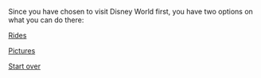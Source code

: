 Since you have chosen to visit Disney World first, you have two options on what you can do there:
 
[Rides](../Rides/whatsnext.md)

[Pictures](../afterpictures.md)

[Start over](../README.md)